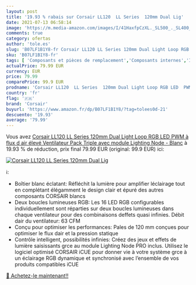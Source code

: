 ```yaml
---
layout: post
title: '19.93 % rabais sur Corsair LL120  LL Series  120mm Dual Lig'
date: 2021-07-13 06:58:14
image: 'https://m.media-amazon.com/images/I/41HaxfpCzXL._SL500_._SL400_.jpg'
comments: true
category: ofertas
author: 'tole.es'
slug: 'B07LF1B1Y8-fr Corsair LL120 LL Series 120mm Dual Light Loop RGB LED PWM...'
sku: 'B07LF1B1Y8-fr'
tags: [ 'Composants et pièces de remplacement','Composants internes','Informatique','Refroidissement et ventilateurs','Ventilateurs de boîtier','corsair', ]
actualPrice: 79.99 EUR
currency: EUR
price: 79.99
comparePrice: 99.9 EUR
prodname: 'Corsair LL120  LL Series  120mm Dual Light Loop RGB LED  PWM  à flux d air élevé Ventilateur  Pack Triple avec module Lighting Node  - Blanc'
country: 'fr'
flag: '🇫🇷'
brand: 'Corsair'
buyurl: 'https://www.amazon.fr/dp/B07LF1B1Y8/?tag=tolees0d-21'
descuento: '19.93'
average: '79.99'
---
```


Vous avez [Corsair LL120  LL Series  120mm Dual Light Loop RGB LED  PWM  à flux d air élevé Ventilateur  Pack Triple avec module Lighting Node  - Blanc](https://www.amazon.fr/dp/B07LF1B1Y8/?tag=tolees0d-21)  à  19.93 % de réduction, prix final  79.99 EUR (original: 99.9 EUR) ici:

[![Corsair LL120  LL Series  120mm Dual Lig](https://m.media-amazon.com/images/I/41HaxfpCzXL._SL500_._SL400_.jpg)](https://www.amazon.fr/dp/B07LF1B1Y8/?tag=tolees0d-21)

ℹ️:

- Boîtier blanc éclatant: Réfléchit la lumière pour amplifier léclairage tout en complétant élégamment le design clair et épuré des autres composants CORSAIR blancs
- Deux boucles lumineuses RGB: Les 16 LED RGB configurables individuellement sont réparties sur deux boucles lumineuses dans chaque ventilateur pour des combinaisons deffets quasi infinies. Débit dair du ventilateur: 63 CFM
- Conçu pour optimiser les performances: Pales de 120 mm conçues pour optimiser le flux dair et la pression statique
- Contrôle intelligent, possibilités infinies: Créez des jeux et effets de lumière saisissants grce au module Lighting Node PRO inclus. Utilisez le logiciel optimisé CORSAIR iCUE pour donner vie à votre système grce à un éclairage RGB dynamique et synchronisé avec l’ensemble de vos produits compatibles iCUE

[🛒 Achetez-le maintenant!!](https://www.amazon.fr/dp/B07LF1B1Y8/?tag=tolees0d-21)
